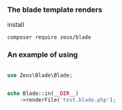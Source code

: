 ### The blade template renders

install  
```console
composer require zeus/blade
 ```
### An example of using
```php

use Zeus\Blade\Blade;


echo Blade::in(__DIR__)
    ->renderFile('test.blade.php');
```